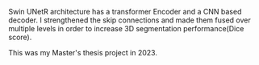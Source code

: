 Swin UNetR architecture has a transformer Encoder and a CNN based decoder. I strengthened the skip connections and made them fused over multiple levels in order to increase 3D segmentation performance(Dice score).

This was my Master's thesis project in 2023.
